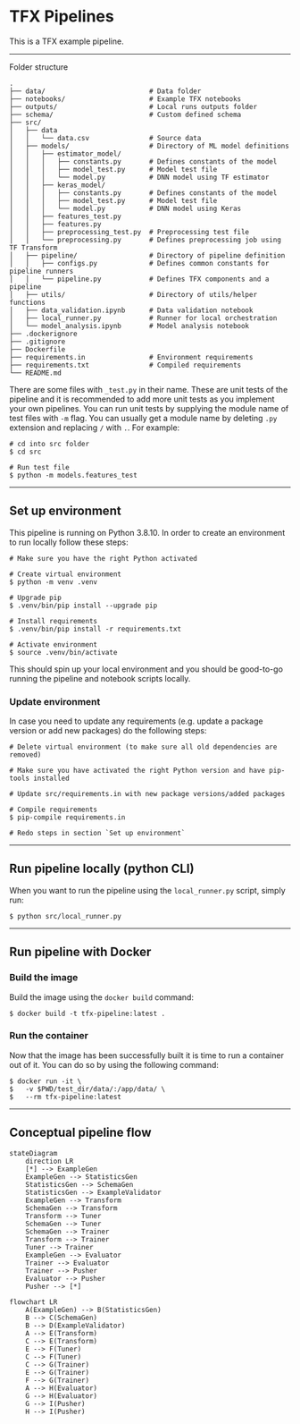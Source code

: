 # TFX Pipelines

This is a TFX example pipeline.

---

Folder structure
```shell
.
├── data/                          # Data folder
├── notebooks/                     # Example TFX notebooks
├── outputs/                       # Local runs outputs folder
├── schema/                        # Custom defined schema
├── src/
│   ├── data
│   │   └── data.csv               # Source data
│   ├── models/                    # Directory of ML model definitions
│   │   ├── estimator_model/
│   │   │   ├── constants.py       # Defines constants of the model
│   │   │   ├── model_test.py      # Model test file
│   │   │   └── model.py           # DNN model using TF estimator
│   │   ├── keras_model/
│   │   │   ├── constants.py       # Defines constants of the model
│   │   │   ├── model_test.py      # Model test file
│   │   │   └── model.py           # DNN model using Keras
│   │   ├── features_test.py
│   │   ├── features.py
│   │   ├── preprocessing_test.py  # Preprocessing test file
│   │   └── preprocessing.py       # Defines preprocessing job using TF Transform
│   ├── pipeline/                  # Directory of pipeline definition
│   │   ├── configs.py             # Defines common constants for pipeline runners
│   │   └── pipeline.py            # Defines TFX components and a pipeline
│   ├── utils/                     # Directory of utils/helper functions
│   ├── data_validation.ipynb      # Data validation notebook
│   ├── local_runner.py            # Runner for local orchestration
│   └── model_analysis.ipynb       # Model analysis notebook
├── .dockerignore
├── .gitignore
├── Dockerfile
├── requirements.in                # Environment requirements
├── requirements.txt               # Compiled requirements
└── README.md
```

There are some files with `_test.py` in their name. These are unit tests of the pipeline and it is recommended to add more unit tests as you implement your own pipelines. You can run unit tests by supplying the module name of test files with `-m` flag. You can usually get a module name by deleting `.py` extension and replacing `/` with `.`. For example:

```shell
# cd into src folder
$ cd src

# Run test file
$ python -m models.features_test
```

---

## Set up environment

This pipeline is running on Python 3.8.10. In order to create an environment to run locally follow these steps:

```shell
# Make sure you have the right Python activated

# Create virtual environment
$ python -m venv .venv

# Upgrade pip
$ .venv/bin/pip install --upgrade pip

# Install requirements
$ .venv/bin/pip install -r requirements.txt

# Activate environment
$ source .venv/bin/activate
```

This should spin up your local environment and you should be good-to-go running the pipeline and notebook scripts locally.

### Update environment
In case you need to update any requirements (e.g. update a package version or add new packages) do the following steps:
```shell
# Delete virtual environment (to make sure all old dependencies are removed)

# Make sure you have activated the right Python version and have pip-tools installed

# Update src/requirements.in with new package versions/added packages

# Compile requirements
$ pip-compile requirements.in

# Redo steps in section `Set up environment`
```

---

## Run pipeline locally (python CLI)

When you want to run the pipeline using the `local_runner.py` script, simply run:
```shell
$ python src/local_runner.py
```

---

## Run pipeline with Docker

### Build the image

Build the image using the `docker build` command:

```shell
$ docker build -t tfx-pipeline:latest .
```

### Run the container

Now that the image has been successfully built it is time to run a container out of it. You can do so by using the following command:

```shell
$ docker run -it \
$   -v $PWD/test_dir/data/:/app/data/ \
$   --rm tfx-pipeline:latest
```

---

## Conceptual pipeline flow
```mermaid
stateDiagram
    direction LR
    [*] --> ExampleGen
    ExampleGen --> StatisticsGen
    StatisticsGen --> SchemaGen
    StatisticsGen --> ExampleValidator
    ExampleGen --> Transform
    SchemaGen --> Transform
    Transform --> Tuner
    SchemaGen --> Tuner
    SchemaGen --> Trainer
    Transform --> Trainer
    Tuner --> Trainer
    ExampleGen --> Evaluator
    Trainer --> Evaluator
    Trainer --> Pusher
    Evaluator --> Pusher
    Pusher --> [*]
```

```mermaid
flowchart LR
    A(ExampleGen) --> B(StatisticsGen)
    B --> C(SchemaGen)
    B --> D(ExampleValidator)
    A --> E(Transform)
    C --> E(Transform)
    E --> F(Tuner)
    C --> F(Tuner)
    C --> G(Trainer)
    E --> G(Trainer)
    F --> G(Trainer)
    A --> H(Evaluator)
    G --> H(Evaluator)
    G --> I(Pusher)
    H --> I(Pusher)
    
